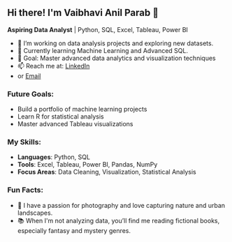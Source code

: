 
## Hi there! I'm Vaibhavi Anil Parab 👋

**Aspiring Data Analyst** | Python, SQL, Excel, Tableau, Power BI

- 🔭 I’m working on data analysis projects and exploring new datasets.
- 🌱 Currently learning Machine Learning and Advanced SQL.
- 🌟 Goal: Master advanced data analytics and visualization techniques
- 📫 Reach me at: [LinkedIn](https://www.linkedin.com/in/vaibhavi-parab-b0a301249?lipi=urn%3Ali%3Apage%3Ad_flagship3_profile_view_base_contact_details%3BOP5CPkm2RtSCn6gZaQi9Bg%3D%3D)
- or [Email](parabvaibhavi060@gmail.com)

### Future Goals:
- Build a portfolio of machine learning projects
- Learn R for statistical analysis
- Master advanced Tableau visualizations
  
### My Skills:
- **Languages**: Python, SQL
- **Tools**: Excel, Tableau, Power BI, Pandas, NumPy
- **Focus Areas**: Data Cleaning, Visualization, Statistical Analysis

### Fun Facts:
- 📸 I have a passion for photography and love capturing nature and urban landscapes.
- 📚 When I'm not analyzing data, you’ll find me reading fictional books, especially fantasy and mystery genres.



